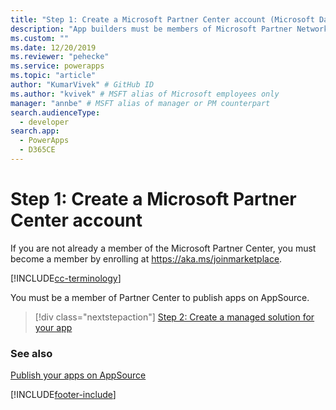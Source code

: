 ```yaml
---
title: "Step 1: Create a Microsoft Partner Center account (Microsoft Dataverse) | Microsoft Docs" # Intent and product brand in a unique string of 43-59 chars including spaces
description: "App builders must be members of Microsoft Partner Network (MPN) to publish apps on AppSource." # 115-145 characters including spaces. This abstract displays in the search result.
ms.custom: ""
ms.date: 12/20/2019
ms.reviewer: "pehecke"
ms.service: powerapps
ms.topic: "article"
author: "KumarVivek" # GitHub ID
ms.author: "kvivek" # MSFT alias of Microsoft employees only
manager: "annbe" # MSFT alias of manager or PM counterpart
search.audienceType: 
  - developer
search.app: 
  - PowerApps
  - D365CE
---
```

# Step 1: Create a  Microsoft Partner Center account

If you are not already a member of the Microsoft Partner Center, you must become a member by enrolling at <https://aka.ms/joinmarketplace>.

[!INCLUDE[cc-terminology](includes/cc-terminology.md)]

You must be a member of Partner Center to publish apps on AppSource.

> [!div class="nextstepaction"]
> [Step 2: Create a managed solution for your app](create-solution-app-appsource.md)

### See also 

[Publish your apps on AppSource](publish-app-appsource.md)
  


[!INCLUDE[footer-include](../../includes/footer-banner.md)]